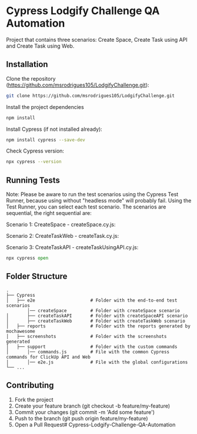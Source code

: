 # Cypress Lodgify Challenge QA Automation

Project that contains three scenarios: Create Space, Create Task using API and Create Task using Web.


## Installation

Clone the repository (https://github.com/msrodrigues105/LodgifyChallenge.git):

```bash
git clone https://github.com/msrodrigues105/LodgifyChallenge.git
```

Install the project dependencies

```bash
npm install
```

Install Cypress (if not installed already):

```bash
npm install cypress --save-dev
```

Check Cypress version:

```bash
npx cypress --version
```

## Running Tests

Note: Please be aware to run the test scenarios using the Cypress Test Runner, because using without "headless mode" will probably fail.
Using the Test Runner, you can select each test scenario. The scenarios are sequential, the right sequential are:

Scenario 1: CreateSpace - createSpace.cy.js:

Scenario 2: CreateTaskWeb - createTask.cy.js:

Scenario 3: CreateTaskAPI - createTaskUsingAPI.cy.js:
```python
npx cypress open
```

## Folder Structure
    .
    ├── Cypress
    │   ├── e2e                     # Folder with the end-to-end test scenarios
            │── createSpace         # Folder with createSpace scenario
    │       ├── createTaskAPI       # Folder with createSpaceAPI scenario
    │       ├── createTaskWeb       # Folder with createTaskWeb scenario
    │   ├── reports                 # Folder with the reports generated by mochawesome
    │   ├── screenshots             # Folder with the screenshots generated
    │   ├── support                 # Folder with the custom commands 
    │       │── commands.js         # File with the common Cypress commands for ClickUp API and Web
    │       │── e2e.js              # File with the global configurations
    └── ...




## Contributing

1. Fork the project 
2. Create your feature branch (git checkout -b feature/my-feature)
3. Commit your changes (git commit -m 'Add some feature')
4. Push to the branch (git push origin feature/my-feature)
5. Open a Pull Request#   C y p r e s s - L o d g i f y - C h a l l e n g e - Q A - A u t o m a t i o n  
 